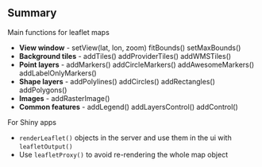 ---
---

## Summary

Main functions for leaflet maps

* **View window** - setView(lat, lon, zoom) fitBounds() setMaxBounds()
* **Background tiles** - addTiles() addProviderTiles() addWMSTiles()
* **Point layers** - addMarkers() addCircleMarkers() addAwesomeMarkers() addLabelOnlyMarkers()
* **Shape layers** - addPolylines() addCircles() addRectangles() addPolygons()
* **Images** - addRasterImage()
* **Common features** - addLegend() addLayersControl() addControl()

For Shiny apps

* `renderLeaflet()` objects in the server and use them in the ui with `leafletOutput()`
* Use `leafletProxy()` to avoid re-rendering the whole map object
